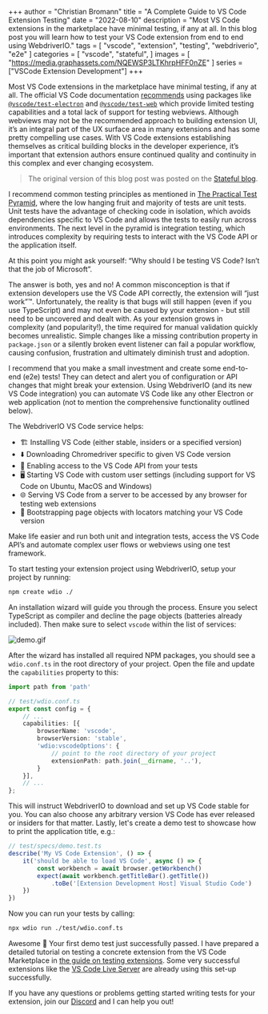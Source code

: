 +++
author = "Christian Bromann"
title = "A Complete Guide to VS Code Extension Testing"
date = "2022-08-10"
description = "Most VS Code extensions in the marketplace have minimal testing, if any at all. In this blog post you will learn how to test your VS Code extension from end to end using WebdriverIO."
tags = [
    "vscode",
    "extension",
    "testing",
    "webdriverio",
    "e2e"
]
categories = [
    "vscode",
    "stateful",
]
images = [
    "https://media.graphassets.com/NQEWSP3LTKhrpHFF0nZE"
]
series = ["VSCode Extension Development"]
+++

Most VS Code extensions in the marketplace have minimal testing, if any at all. The official VS Code documentation [recommends](https://code.visualstudio.com/api/working-with-extensions/testing-extension) using packages like [`@vscode/test-electron`](https://www.npmjs.com/package/@vscode/test-electron) and [`@vscode/test-web`](https://www.npmjs.com/package/@vscode/test-web) which provide limited testing capabilities and a total lack of support for testing webviews. Although webviews may not be the recommended approach to building extension UI, it’s an integral part of the UX surface area in many extensions and has some pretty compelling use cases. With VS Code extensions establishing themselves as critical building blocks in the developer experience, it’s important that extension authors ensure continued quality and continuity in this complex and ever changing ecosystem.

> The original version of this blog post was posted on the [Stateful blog](https://www.stateful.com/blog/a-complete-guide-to-vs-code-extension-testing).

I recommend common testing principles as mentioned in [The Practical Test Pyramid](https://martinfowler.com/articles/practical-test-pyramid.html), where the low hanging fruit and majority of tests are unit tests. Unit tests have the advantage of checking code in isolation, which avoids dependencies specific to VS Code and allows the tests to easily run across environments. The next level in the pyramid is integration testing, which introduces complexity by requiring tests to interact with the VS Code API or the application itself.

At this point you might ask yourself: “Why should I be testing VS Code? Isn’t that the job of Microsoft”.

The answer is both, yes and no! A common misconception is that if extension developers use the VS Code API correctly, the extension will “just work”™. Unfortunately, the reality is that bugs will still happen (even if you use TypeScript) and may not even be caused by your extension - but still need to be uncovered and dealt with. As your extension grows in complexity (and popularity!), the time required for manual validation quickly becomes unrealistic. Simple changes like a missing contribution property in `package.json` or a silently broken event listener can fail a popular workflow, causing confusion, frustration and ultimately diminish trust and adoption.

I recommend that you make a small investment and create some end-to-end (e2e) tests! They can detect and alert you of configuration or API changes that might break your extension. Using WebdriverIO (and its new VS Code integration) you can automate VS Code like any other Electron or web application (not to mention the comprehensive functionality outlined below).

The WebdriverIO VS Code service helps:

* 🏗️ Installing VS Code (either stable, insiders or a specified version)
* ⬇️ Downloading Chromedriver specific to given VS Code version
* 🚀 Enabling access to the VS Code API from your tests
* 🖥️ Starting VS Code with custom user settings (including support for VS Code on Ubuntu, MacOS and Windows)
* 🌐 Serving VS Code from a server to be accessed by any browser for testing web extensions
* 📔 Bootstrapping page objects with locators matching your VS Code version

Make life easier and run both unit and integration tests, access the VS Code API’s and automate complex user flows or webviews using one test framework.

To start testing your extension project using WebdriverIO, setup your project by running:

```sh
npm create wdio ./
```

An installation wizard will guide you through the process. Ensure you select TypeScript as compiler and decline the page objects (batteries already included). Then make sure to select `vscode` within the list of services:

![demo.gif](/images/vscode-setup.gif)

After the wizard has installed all required NPM packages, you should see a `wdio.conf.ts` in the root directory of your project. Open the file and update the `capabilities` property to this:

```ts
import path from 'path'

// test/wdio.conf.ts
export const config = {
    // ...
    capabilities: [{
        browserName: 'vscode',
        browserVersion: 'stable',
        'wdio:vscodeOptions': {
            // point to the root directory of your project
            extensionPath: path.join(__dirname, '..'),
        }
    }],
    // ...
};
```

This will instruct WebdriverIO to download and set up VS Code stable for you. You can also choose any arbitrary version VS Code has ever released or insiders for that matter. Lastly, let's create a demo test to showcase how to print the application title, e.g.:

```ts
// test/specs/demo.test.ts
describe('My VS Code Extension', () => {
    it('should be able to load VS Code', async () => {
        const workbench = await browser.getWorkbench()
        expect(await workbench.getTitleBar().getTitle())
            .toBe('[Extension Development Host] Visual Studio Code')
    })
})
```
Now you can run your tests by calling:

```sh
npx wdio run ./test/wdio.conf.ts
```

Awesome 🎉 Your first demo test just successfully passed. I have prepared a detailed tutorial on testing a concrete extension from the VS Code Marketplace in [the guide on testing extensions](https://github.com/stateful/vscode-awesome-ux/blob/main/docs/TestingExtensions.md). Some very successful extensions like the [VS Code Live Server](https://marketplace.visualstudio.com/items?itemName=ritwickdey.LiveServer) are already using this set-up successfully.

If you have any questions or problems getting started writing tests for your extension, join our [Discord](https://discord.gg/BQm8zRCBUY) and I can help you out!
